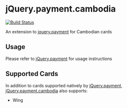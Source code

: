 # jQuery.payment.cambodia

[![Build Status](https://travis-ci.org/dwilkie/jquery.payment.cambodia.svg?branch=master)](https://travis-ci.org/dwilkie/jquery.payment.cambodia)

An extension to [jquery.payment](https://github.com/stripe/jquery.payment) for Cambodian cards

## Usage

Please refer to [jQuery.payment](https://github.com/stripe/jquery.payment) for usage instructions

## Supported Cards

In addition to cards supported natively by [jQuery.payment](https://github.com/stripe/jquery.payment), [jQuery.payment.cambodia](https://github.com/dwilkie/jquery.payment.cambodia) also supports:

* Wing
